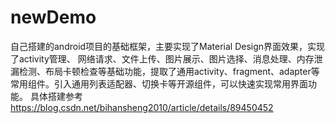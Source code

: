 # newDemo
自己搭建的android项目的基础框架，主要实现了Material Design界面效果，实现了activity管理、 网络请求、文件上传、图片展示、图片选择、消息处理、内存泄漏检测、布局卡顿检查等基础功能，提取了通用activity、fragment、adapter等常用组件。引入通用列表适配器、切换卡等开源组件，可以快速实现常用界面功能。
 具体搭建参考  https://blog.csdn.net/bihansheng2010/article/details/89450452
